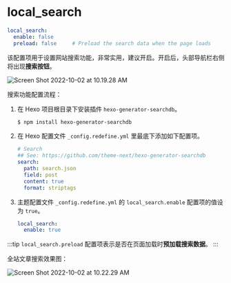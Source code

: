 # local_search

```yaml
local_search:
  enable: false
  preload: false     # Preload the search data when the page loads
```

该配置项用于设置网站搜索功能，非常实用，建议开启。开启后，头部导航栏右侧将出现**搜索按钮**。

![Screen Shot 2022-10-02 at 10.19.28 AM](https://evan.beee.top/img/Screen%20Shot%202022-10-02%20at%2010.19.28%20AM.png)

搜索功能配置流程：

1. 在 Hexo 项目根目录下安装插件 `hexo-generator-searchdb`。

   ```bash
   $ npm install hexo-generator-searchdb
   ```

1. 在 Hexo 配置文件 `_config.redefine.yml` 里最底下添加如下配置项。

   ```yaml
   # Search
   ## See: https://github.com/theme-next/hexo-generator-searchdb
   search:
     path: search.json
     field: post
     content: true
     format: striptags
   ```

1. 主题配置文件 `_config.redefine.yml` 的 `local_search.enable` 配置项的值设为 `true`。

   ```yaml
   local_search:
     enable: true
   ```


:::tip
`local_search.preload` 配置项表示是否在页面加载时**预加载搜索数据**。
:::

全站文章搜索效果图：

![Screen Shot 2022-10-02 at 10.22.29 AM](https://evan.beee.top/img/Screen%20Shot%202022-10-02%20at%2010.22.29%20AM-4745029.png)

